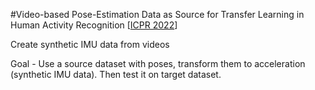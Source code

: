 #Video-based Pose-Estimation Data as Source for Transfer Learning in Human Activity Recognition [[ICPR 2022](https://ieeexplore.ieee.org/stamp/stamp.jsp?tp=&arnumber=9956405)]

Create synthetic IMU data from videos

Goal - Use a source dataset with poses, transform them to acceleration (synthetic IMU data). Then test it on target dataset.
